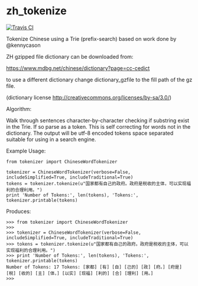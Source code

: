 # zh_tokenize

[![Travis CI](https://travis-ci.org/darenr/zh_tokenize.svg?branch=master)]()

Tokenize Chinese using a Trie (prefix-search) based on work done by @kennycason

ZH gzipped file dictionary can be downloaded from:

https://www.mdbg.net/chinese/dictionary?page=cc-cedict

to use a different dictionary change dictionary_gzfile to the fill path of the
gz file.

(dictionary license http://creativecommons.org/licenses/by-sa/3.0/)

Algorithm:

Walk through sentences character-by-character checking if substring exist in the Trie. If so parse as a token. This is self correcting for words not in the dictionary. The output will be utf-8 encoded tokens space separated suitable for using in a search engine.

Example Usage:

```
from tokenizer import ChineseWordTokenizer

tokenizer = ChineseWordTokenizer(verbose=False, includeSimplified=True, includeTraditional=True)
tokens = tokenizer.tokenize(u"国家都有自己的政府。政府是税收的主体，可以实现福利的合理利用。")
print 'Number of Tokens:', len(tokens), 'Tokens:', tokenizer.printable(tokens)
```

Produces:

```
>>> from tokenizer import ChineseWordTokenizer
>>>
>>> tokenizer = ChineseWordTokenizer(verbose=False, includeSimplified=True, includeTraditional=True)
>>> tokens = tokenizer.tokenize(u"国家都有自己的政府。政府是税收的主体，可以实现福利的合理利用。")
>>> print 'Number of Tokens:', len(tokens), 'Tokens:', tokenizer.printable(tokens)
Number of Tokens: 17 Tokens: [家都] [有] [自] [己的] [政] [府。] [府是] [税] [收的] [主] [体，] [以实] [现福] [利的] [合] [理利] [用。]
>>>
```
